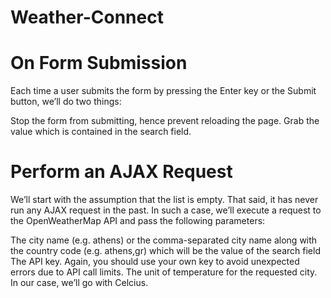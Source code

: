 # Weather-Connect

# On Form Submission
Each time a user submits the form by pressing the Enter key or the Submit button, we’ll do two things:

Stop the form from submitting, hence prevent reloading the page.
Grab the value which is contained in the search field.

# Perform an AJAX Request
We’ll start with the assumption that the list is empty. That said, it has never run any AJAX request in the past. In such a case, we’ll execute a request to the OpenWeatherMap API and pass the following parameters:

The city name (e.g. athens) or the comma-separated city name along with the country code (e.g. athens,gr) which will be the value of the search field
The API key. Again, you should use your own key to avoid unexpected errors due to API call limits.
The unit of temperature for the requested city. In our case, we’ll go with Celcius.